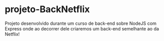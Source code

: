 # projeto-BackNetflix
 Projeto desenvolvido durante um curso de back-end sobre NodeJS com Express onde ao decorrer dele criaremos um back-end semelhante ao da Netflix!
